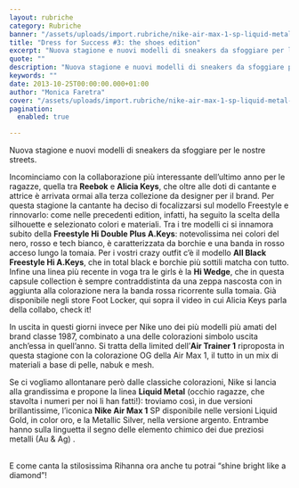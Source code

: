 ```yaml
---
layout: rubriche
category: Rubriche
banner: "/assets/uploads/import.rubriche/nike-air-max-1-sp-liquid-metal-1-960x640_480x500_scaled_cropp.jpg"
title: "Dress for Success #3: the shoes edition"
excerpt: "Nuova stagione e nuovi modelli di sneakers da sfoggiare per le nostre streets. Incominciamo con la collaborazione più interessante  dell’ultimo anno per le ragazze, quella tra Reebok e Alicia Keys, che oltre alle doti di cantante e attrice è arrivata ormai alla terza collezione da designer per il brand. Per questa stagione la cantante ha deciso [&hellip"
quote: ""
description: "Nuova stagione e nuovi modelli di sneakers da sfoggiare per le nostre streets. Incominciamo con la collaborazione più interessante  dell’ultimo anno per le ragazze, quella tra Reebok e Alicia Keys, che oltre alle doti di cantante e attrice è arrivata ormai alla terza collezione da designer per il brand. Per questa stagione la cantante ha deciso [&hellip"
keywords: ""
date: 2013-10-25T00:00:00.000+01:00
author: "Monica Faretra"
cover: "/assets/uploads/import.rubriche/nike-air-max-1-sp-liquid-metal-1-960x640_480x500_scaled_cropp.jpg"
pagination:
  enabled: true

---
```


Nuova stagione e nuovi modelli di sneakers da sfoggiare per le nostre streets.

Incominciamo con la collaborazione più interessante dell’ultimo anno per le ragazze, quella tra **Reebok** e **Alicia Keys**, che oltre alle doti di cantante e attrice è arrivata ormai alla terza collezione da designer per il brand. Per questa stagione la cantante ha deciso di focalizzarsi sul modello Freestyle e rinnovarlo: come nelle precedenti edition, infatti, ha seguito la scelta della silhouette e selezionato colori e materiali. Tra i tre modelli ci si innamora subito della **Freestyle Hi Double Plus A.Keys**: notevolissima nei colori del nero, rosso e tech bianco, è caratterizzata da borchie e una banda in rosso acceso lungo la tomaia. Per i vostri crazy outfit c’è il modello **All Black Freestyle Hi A.Keys**, che in total black e borchie più sottili matcha con tutto. Infine una linea più recente in voga tra le girls è la **Hi Wedge**, che in questa capsule collection è sempre contraddistinta da una zeppa nascosta con in aggiunta alla colorazione nera la banda rossa ricorrente sulla tomaia. Già disponibile negli store Foot Locker, qui sopra il video in cui Alicia Keys parla della collabo, check it!

[](https://hotmc.com/dress-for-success-3-the-shoes-edition/ak-reebok1-shot1/)

In uscita in questi giorni invece per Nike uno dei più modelli più amati del brand classe 1987, combinato a una delle colorazioni simbolo uscita anch’essa in quell’anno. Si tratta della limited dell’**Air Trainer 1** riproposta in questa stagione con la colorazione OG della Air Max 1, il tutto in un mix di materiali a base di pelle, nabuk e mesh.

[](https://hotmc.com/dress-for-success-3-the-shoes-edition/nike-air-trainer-1-mid-prm-qs-00/)

Se ci vogliamo allontanare però dalle classiche colorazioni, Nike si lancia alla grandissima e propone la linea **Liquid Metal** (occhio ragazze, che stavolta i numeri per noi li han fatti!): troviamo così, in due versioni brillantissime, l’iconica **Nike Air Max 1** SP disponibile nelle versioni Liquid Gold, in color oro, e la Metallic Silver, nella versione argento. Entrambe hanno sulla linguetta il segno delle elemento chimico dei due preziosi metalli (Au & Ag) .

[](https://hotmc.com/dress-for-success-3-the-shoes-edition/nike-air-max-1-sp-liquid-metal-1-960x640/)  
E come canta la stilosissima Rihanna ora anche tu potrai “shine bright like a diamond”!